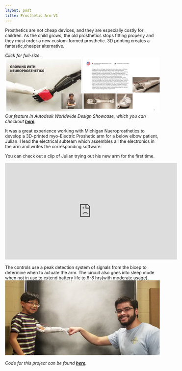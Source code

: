 ```yaml
---
layout: post
title: Prosthetic Arm V1
---
```


Prosthetics are not cheap devices, and they are especially costly for children. As the child grows, the old prosthetics stops fitting properly and they must order a new custom-formed prosthetic. 3D printing creates a fantastic,cheaper alternative.

*Click for full-size.*
[![alt text](/assets/projects/autodesk.jpg "Click For Full-Size")](https://raw.githubusercontent.com/sshafeez/sshafeez.github.io/master/assets/projects/autodesk.jpg)  
*Our feature in Autodesk Worldwide Design Showcase, which you can checkout **[here](https://damassets.autodesk.net/content/dam/autodesk/www/campaigns/design-now/docs/Worldwide-Student-Design-Showcase-2018.pdf)**.* 
<!--more-->

It was a great experience working with Michigan Nueroprosthetics to develop a 3D-printed myo-Electric Proshetic arm for a below elbow patient, Julian. I lead the electrical subteam which assembles all the electronics in the arm and writes the corresponding software.

You can check out a clip of Julian trying out his new arm for the first time.
<iframe width="560" height="315" src="https://www.youtube-nocookie.com/embed/QA86Gl8VnV4?rel=0" frameborder="0" allow="autoplay; encrypted-media" allowfullscreen></iframe>

The controls use a peak detection system of signals from the bicep to determine when to actuate the arm. The circuit also goes into sleep mode when not in use to extend battery life to 6-8 hrs(with moderate usage).
![alt text](/assets/projects/meAndJulian.jpg)

*Code for this project can be found **[here](https://sshafeez.github.io/404/)**.*
